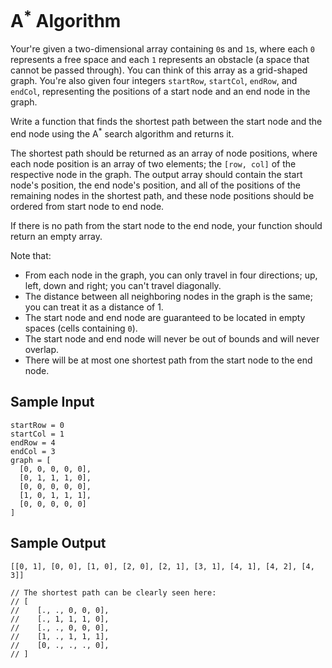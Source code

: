 # A<sup>\*</sup> Algorithm

Your're given a two-dimensional array containing `0`s and `1`s, where each `0` represents a free space and each `1` represents an obstacle (a space that cannot be passed through). You can think of this array as a grid-shaped graph. You're also given four integers `startRow`, `startCol`, `endRow`, and `endCol`, representing the positions of a start node and an end node in the graph.

Write a function that finds the shortest path between the start node and the end node using the A<sup>\*</sup> search algorithm and returns it.

The shortest path should be returned as an array of node positions, where each node position is an array of two elements; the `[row, col]` of the respective node in the graph. The output array should contain the start node's position, the end node's position, and all of the positions of the remaining nodes in the shortest path, and these node positions should be ordered from start node to end node.

If there is no path from the start node to the end node, your function should return an empty array.

Note that:

- From each node in the graph, you can only travel in four directions; up, left, down and right; you can't travel diagonally.
- The distance between all neighboring nodes in the graph is the same; you can treat it as a distance of 1.
- The start node and end node are guaranteed to be located in empty spaces (cells containing `0`).
- The start node and end node will never be out of bounds and will never overlap.
- There will be at most one shortest path from the start node to the end node.

## Sample Input

```plaintext
startRow = 0
startCol = 1
endRow = 4
endCol = 3
graph = [
  [0, 0, 0, 0, 0],
  [0, 1, 1, 1, 0],
  [0, 0, 0, 0, 0],
  [1, 0, 1, 1, 1],
  [0, 0, 0, 0, 0]
]
```

## Sample Output

```plaintext
[[0, 1], [0, 0], [1, 0], [2, 0], [2, 1], [3, 1], [4, 1], [4, 2], [4, 3]]

// The shortest path can be clearly seen here:
// [
//    [., ., 0, 0, 0],
//    [., 1, 1, 1, 0],
//    [., ., 0, 0, 0],
//    [1, ., 1, 1, 1],
//    [0, ., ., ., 0],
// ]
```
